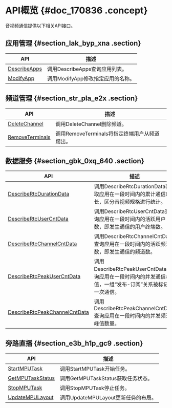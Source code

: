 # API概览 {#doc_170836 .concept}

音视频通信提供以下相关API接口。

## 应用管理 {#section_lak_byp_xna .section}

|API|描述|
|---|--|
|[DescribeApps](cn.zh-CN/API参考/应用管理/DescribeApps.md)|调用DescribeApps查询应用列表。|
|[ModifyApp](cn.zh-CN/API参考/应用管理/ModifyApp.md)|调用ModifyApp修改指定应用的名称。|

## 频道管理 {#section_str_pla_e2x .section}

|API|描述|
|---|--|
|[DeleteChannel](cn.zh-CN/API参考/频道管理/DeleteChannel.md)|调用DeleteChannel删除频道。|
|[RemoveTerminals](cn.zh-CN/API参考/频道管理/RemoveTerminals.md)|调用RemoveTerminals将指定终端用户从频道踢出。|

## 数据服务 {#section_gbk_0xq_640 .section}

|API|描述|
|---|--|
|[DescribeRtcDurationData](cn.zh-CN/API参考/数据服务/DescribeRtcDurationData.md)|调用DescribeRtcDurationData获取应用在一段时间内的累计通信时长，区分音视频规格进行统计。|
|[DescribeRtcUserCntData](cn.zh-CN/API参考/数据服务/DescribeRtcUserCntData.md)|调用DescribeRtcUserCntData查询应用在一段时间内的活跃用户数，即发生通信的用户终端数。|
|[DescribeRtcChannelCntData](cn.zh-CN/API参考/数据服务/DescribeRtcChannelCntData.md)|调用DescribeRtcChannelCntData查询应用在一段时间内的活跃频道数，即发生通信的频道数。|
|[DescribeRtcPeakUserCntData](cn.zh-CN/API参考/数据服务/DescribeRtcPeakUserCntData.md)|调用DescribeRtcPeakUserCntData查询应用在一段时间内的并发通信峰值，一组“发布-订阅”关系被标记为一次通信。|
|[DescribeRtcPeakChannelCntData](cn.zh-CN/API参考/数据服务/DescribeRtcPeakChannelCntData.md)|调用DescribeRtcPeakChannelCntData查询应用在一段时间内的并发频道峰值数量。|

## 旁路直播 {#section_e3b_h1p_gc9 .section}

|API|描述|
|---|--|
|[StartMPUTask](cn.zh-CN/API参考/旁路直播/StartMPUTask.md)|调用StartMPUTask开始任务。|
|[GetMPUTaskStatus](cn.zh-CN/API参考/旁路直播/GetMPUTaskStatus.md)|调用GetMPUTaskStatus获取任务状态。|
|[StopMPUTask](cn.zh-CN/API参考/旁路直播/StopMPUTask.md)|调用StopMPUTask停止任务。|
|[UpdateMPULayout](cn.zh-CN/API参考/旁路直播/UpdateMPULayout.md)|调用UpdateMPULayout更新任务的布局。|

